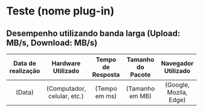 # Teste (nome plug-in)

## Desempenho utilizando banda larga (Upload: MB/s, Download: MB/s)

| Data de realização | Hardware Utilizado | Tempo de Resposta | Tamanho do Pacote | Navegador Utilizado |
|:------------------:|:------------------:|:-----------------:|:-----------------:|:-------------------:|
| (Data) | (Computador, celular, etc.) | (Tempo em ms) | (Tamanho em MB) |(Google, Mozila, Edge) |
